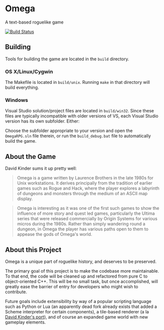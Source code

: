 Omega
=====

A text-based roguelike game

[![Build Status](https://travis-ci.org/cwc/OmegaRPG.png)](https://travis-ci.org/cwc/OmegaRPG)

Building
-----

Tools for building the game are located in the `build` directory.

### OS X/Linux/Cygwin

The Makefile is located in `build/unix`. Running `make` in that directory will
build everything.

### Windows

Visual Studio solution/project files are located in `build/win32`. Since these
files are typically incompatible with older versions of VS, each Visual Studio
version has its own subfolder. Either:

Choose the subfolder appropriate to your version and open the `OmegaRPG.sln`
file therein, or run the `build_debug.bat` file to automatically build the
game.

About the Game
-----

David Kinder sums it up pretty well:

> Omega is a game written by Laurence Brothers in the late 1980s for Unix
> workstations. It derives principally from the tradition of earlier games such
> as Rogue and Hack, where the player explores a labyrinth of dungeons and
> monsters through the medium of an ASCII map display. 

> Omega is interesting as it was one of the first such games to show the
> influence of more story and quest led games, particularly the Ultima series
> that were released commercially by Origin Systems for various micros during
> the 1980s. Rather than simply wandering round a dungeon, in Omega the player
> has various paths open to them to appease the gods of Omega's world. 

About this Project
-----

Omega is a unique part of roguelike history, and deserves to be preserved.

The primary goal of this project is to make the codebase more maintainable. To
that end, the code will be cleaned up and refactored from pure C to
object-oriented C++. This will be no small task, but once accomplished, will
greatly ease the barrier of entry for developers who might wish to contribute.

Future goals include extensibility by way of a popular scripting language such
as Python or Lua (an apparently dead fork already exists that added a Scheme
interpreter for certain components), a tile-based renderer (a la
[David Kinder's port](http://github.com/DavidKinder/Omega)), and of course an
expanded game world with new gameplay elements.
